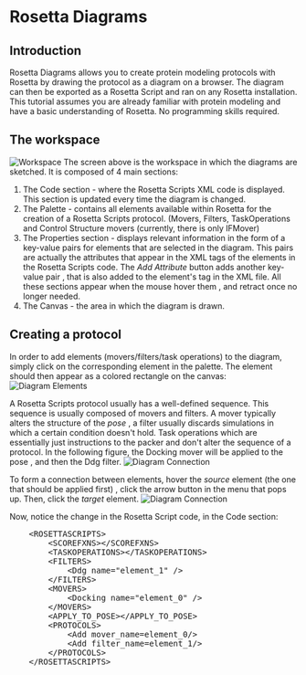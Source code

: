 Rosetta Diagrams
===============


Introduction
-------------

Rosetta Diagrams allows you to create protein modeling protocols with Rosetta by drawing the protocol as a diagram on a browser. The diagram can then be exported as a Rosetta Script and ran on any Rosetta installation. This tutorial assumes you are already familiar with protein modeling and have a basic understanding of Rosetta. No programming skills required.

The workspace
-------------
	
![Workspace](https://raw.github.com/LiorZ/RosettaDiagrams/master/readme_files/screenshot_clean.png)
The screen above is the workspace in which the diagrams are sketched. It is composed of 4 main sections:

1. The Code section - where the Rosetta Scripts XML code is displayed. This section is updated every time the diagram is changed.
2. The Palette - contains all elements available within Rosetta for the creation of a Rosetta Scripts protocol. (Movers, Filters, TaskOperations and Control Structure movers (currently, there is only IFMover)
3. The Properties section - displays relevant information in the form of a key-value pairs for elements that are selected in the diagram. This pairs are actually the attributes that appear in the XML tags of the elements in the Rosetta Scripts code. The *Add Attribute* button adds another key-value pair , that is also added to the element's tag in the XML file. All these sections appear when the mouse hover them , and retract once no longer needed.
4. The Canvas - the area in which the diagram is drawn.
	
Creating a protocol
--------------------

In order to add elements (movers/filters/task operations) to the diagram, simply click on the corresponding element in the palette. The element should then appear as a colored rectangle on the canvas:	
![Diagram Elements](https://raw.github.com/LiorZ/RosettaDiagrams/master/readme_files/elements.png)

A Rosetta Scripts protocol usually has a well-defined sequence. This sequence is usually composed of movers and filters. A mover typically alters the structure of the *pose* , a filter usually discards simulations in which a certain condition doesn't hold. Task operations which are essentially just instructions to the packer and don't alter the sequence of a protocol. 
In the following figure, the Docking mover will be applied to the pose , and then the Ddg filter.
![Diagram Connection](https://raw.github.com/LiorZ/RosettaDiagrams/master/readme_files/connection.png)

To form a connection between elements, hover the *source* element (the one that should be applied first) , click the arrow button in the menu that pops up. Then, click the *target* element.
![Diagram Connection](https://raw.github.com/LiorZ/RosettaDiagrams/master/readme_files/form_connection.png)

Now, notice the change in the Rosetta Script code, in the Code section:
<pre>
	&lt;ROSETTASCRIPTS&gt;
		&lt;SCOREFXNS&gt;&lt;/SCOREFXNS&gt;
		&lt;TASKOPERATIONS&gt;&lt;/TASKOPERATIONS&gt;
		&lt;FILTERS&gt;
			&lt;Ddg name=&quot;element_1&quot; /&gt;
		&lt;/FILTERS&gt;
		&lt;MOVERS&gt;
			&lt;Docking name=&quot;element_0&quot; /&gt;
		&lt;/MOVERS&gt;
		&lt;APPLY_TO_POSE&gt;&lt;/APPLY_TO_POSE&gt;
		&lt;PROTOCOLS&gt;
			&lt;Add mover_name=element_0/&gt;
			&lt;Add filter_name=element_1/&gt;
		&lt;/PROTOCOLS&gt;
	&lt;/ROSETTASCRIPTS&gt;
	
</pre>


